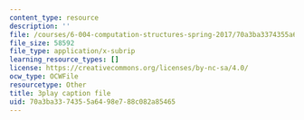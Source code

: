 ```yaml
---
content_type: resource
description: ''
file: /courses/6-004-computation-structures-spring-2017/70a3ba3374355a6498e788c082a85465_q38KAGAKORk.vtt
file_size: 58592
file_type: application/x-subrip
learning_resource_types: []
license: https://creativecommons.org/licenses/by-nc-sa/4.0/
ocw_type: OCWFile
resourcetype: Other
title: 3play caption file
uid: 70a3ba33-7435-5a64-98e7-88c082a85465
---
```

